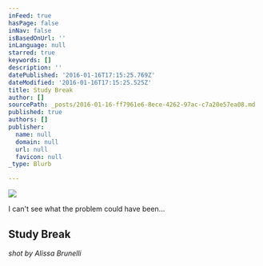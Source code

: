 ```yaml
---
inFeed: true
hasPage: false
inNav: false
isBasedOnUrl: ''
inLanguage: null
starred: true
keywords: []
description: ''
datePublished: '2016-01-16T17:15:25.769Z'
dateModified: '2016-01-16T17:15:25.525Z'
title: Study Break
author: []
sourcePath: _posts/2016-01-16-ff7961e6-8ece-4262-97ac-c7a20e57ea08.md
published: true
authors: []
publisher:
  name: null
  domain: null
  url: null
  favicon: null
_type: Blurb

---
```

![](https://s3-us-west-2.amazonaws.com/the-grid-img/p/4a1e740e91f16faeb7ad93cb95c4e7601bc9ed3e.jpg)

I can't see what the problem could have been...

## Study Break

_shot by Alissa Brunelli_